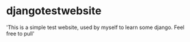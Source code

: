 # djangotestwebsite
'This is a simple test website, used by myself to learn some django. Feel free to pull'
